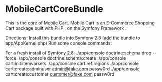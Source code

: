 # MobileCartCoreBundle

This is the core of Mobile Cart.
Mobile Cart is an E-Commerce Shopping Cart package built with PHP ; on the Symfony Framework .

Directions:
Install this bundle into Symfony 2.8 (add the bundle to app/AppKernel.php)
Run some console commands:

For a fresh install of Symfony 2.8:
./app/console doctrine:schema:drop --force
./app/console doctrine:schema:create
./app/console cart:init:itemvarsets
./app/console cart:ref:regions
./app/console cart:create:adminuser admin@fake.com passw0rd
./app/console cart:create:customer customer@fake.com passw0rd 


